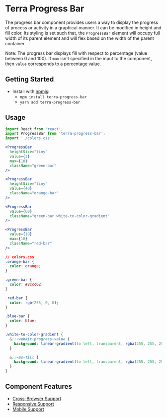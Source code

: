 # Terra Progress Bar

The progress bar component provides users a way to display the progress of process or activity in a graphical manner. It can be modified in height and fill color. Its styling is set such that, the `ProgressBar` element will occupy full width of its parent element and will flex based on the width of the parent container.

Note: The progress bar displays fill with respect to percentage (value between 0 and 100). If `max` isn't specified in the input to the component, then `value` corresponds to a percentage value.

## Getting Started

- Install with [npmjs](https://www.npmjs.com):
  - `npm install terra-progress-bar`
  - `yarn add terra-progress-bar`

## Usage

```jsx
import React from 'react';
import ProgressBar from 'terra-progress-bar';
import './colors.css';

<ProgressBar
  heightSize="tiny"
  value={3}
  max={10}
  className="green-bar"
/>

<ProgressBar
  heightSize="tiny"
  value={40}
  className="orange-bar"
/>

<ProgressBar
  value={60}
  className="green-bar white-to-color-gradient"
/>

<ProgressBar
  value={10}
  max={10}
  className="red-bar"
/>
```

```css
// colors.css
.orange-bar {
  color: orange;
}

.green-bar {
  color: #8ccc62;
}

.red-bar {
  color: rgb(255, 0, 0);
}

.blue-bar {
  color: blue;
}

.white-to-color-gradient {
  &::-webkit-progress-value {
    background: linear-gradient(to left, transparent, rgba(255, 255, 255, 0.8));
  }

  &::-ms-fill {
    background: linear-gradient(to left, transparent, rgba(255, 255, 255, 0.8));
  }
}
```

## Component Features
* [Cross-Browser Support](https://github.com/cerner/terra-ui/blob/master/src/terra-dev-site/contributing/ComponentStandards.e.contributing.md#cross-browser-support)
* [Responsive Support](https://github.com/cerner/terra-ui/blob/master/src/terra-dev-site/contributing/ComponentStandards.e.contributing.md#responsive-support)
* [Mobile Support](https://github.com/cerner/terra-ui/blob/master/src/terra-dev-site/contributing/ComponentStandards.e.contributing.md#mobile-support)
